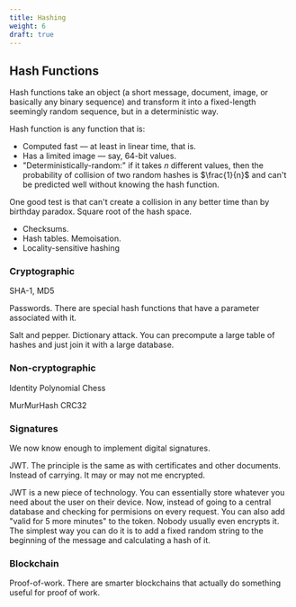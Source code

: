 ```yaml
---
title: Hashing
weight: 6
draft: true
---
```


## Hash Functions

Hash functions take an object (a short message, document, image, or basically any binary sequence) and transform it into a fixed-length seemingly random sequence, but in a deterministic way.

Hash function is any function that is:

* Computed fast — at least in linear time, that is.
* Has a limited image — say, 64-bit values.
* "Deterministically-random:" if it takes $n$ different values, then the probability of collision of two random hashes is $\frac{1}{n}$ and can't be predicted well without knowing the hash function.

One good test is that can't create a collision in any better time than by birthday paradox. Square root of the hash space.

* Checksums.
* Hash tables. Memoisation.
* Locality-sensitive hashing

### Cryptographic

SHA-1, MD5

Passwords. There are special hash functions that have a parameter associated with it.

Salt and pepper. Dictionary attack. You can precompute a large table of hashes and just join it with a large database.

### Non-cryptographic

Identity
Polynomial
Chess

MurMurHash
CRC32

### Signatures

We now know enough to implement digital signatures.

JWT. The principle is the same as with certificates and other documents. Instead of carrying. It may or may not me encrypted.

JWT is a new piece of technology. You can essentially store whatever you need about the user on their device. Now, instead of going to a central database and checking for permisions on every request. You can also add "valid for 5 more minutes" to the token. Nobody usually even encrypts it. The simplest way you can do it is to add a fixed random string to the beginning of the message and calculating a hash of it.

### Blockchain

Proof-of-work. There are smarter blockchains that actually do something useful for proof of work.
